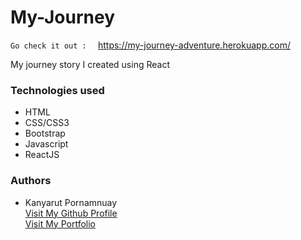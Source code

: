 # My-Journey

`Go check it out :  ` https://my-journey-adventure.herokuapp.com/

My journey story I created using React

### Technologies used
- HTML
- CSS/CSS3
- Bootstrap
- Javascript
- ReactJS

### Authors
  - Kanyarut Pornamnuay
  <br><a target="_blank" rel="nofollow" href="https://github.com/benbaba2525">Visit My Github Profile</a>
  <br><a target="_blank" rel="nofollow" href="https://www.kanyarut.me/">Visit My Portfolio</a>



